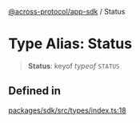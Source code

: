 [@across-protocol/app-sdk](../README.md) / Status

# Type Alias: Status

> **Status**: keyof *typeof* `STATUS`

## Defined in

[packages/sdk/src/types/index.ts:18](https://github.com/across-protocol/toolkit/blob/d027d7c23e7230b7b5f439570f9efd60c1d715ce/packages/sdk/src/types/index.ts#L18)
